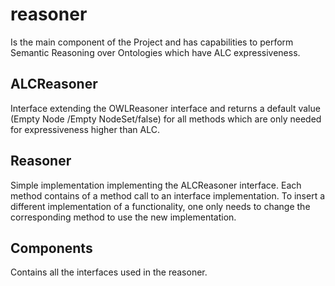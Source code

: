 # reasoner
Is the main component of the Project and has capabilities to perform 
Semantic Reasoning over Ontologies which have ALC expressiveness.

## ALCReasoner
Interface extending the OWLReasoner interface and returns a default value (Empty Node /Empty NodeSet/false) for all
methods which are only needed for expressiveness higher than ALC.

## Reasoner 
Simple implementation implementing the ALCReasoner interface. Each method contains of a method call to an 
interface implementation. To insert a different implementation of a functionality, one only needs to change 
the corresponding method to use the new implementation.

## Components 
Contains all the interfaces used in the reasoner.